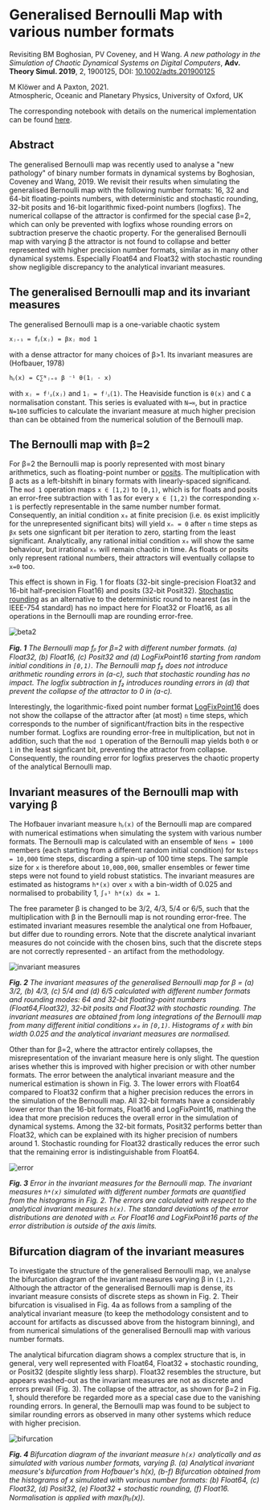 # Generalised Bernoulli Map with various number formats

Revisiting BM Boghosian, PV Coveney, and H Wang. *A new pathology in the Simulation of Chaotic Dynamical Systems on Digital Computers*, **Adv. Theory Simul. 2019**, 2, 1900125, DOI: [10.1002/adts.201900125](https://dx.doi.org/10.1002/adts.201900125)


M Klöwer and A Paxton, 2021.  
Atmospheric, Oceanic and Planetary Physics, University of Oxford, UK


The corresponding notebook with details on the numerical implementation can be
found [here](https://github.com/milankl/BernoulliMap/blob/master/src/Bernoulli_map.ipynb).

## Abstract

The generalised Bernoulli map was recently used to analyse a "new pathology" of binary
number formats in dynamical systems by Boghosian, Coveney and Wang, 2019.
We revisit their results when simulating the generalised Bernoulli map with the following 
number formats: 16, 32 and 64-bit floating-points numbers, with deterministic and stochastic
rounding, 32-bit posits and 16-bit logarithmic fixed-point numbers (logfixs).
The numerical collapse of the attractor is confirmed for the special case β=2,
which can only be prevented with logfixs whose rounding errors on subtraction preserve
the chaotic property. For the generalised Bernoulli map with varying β the attractor
is not found to collapse and better represented with higher precision number formats,
similar as in many other dynamical systems. Especially Float64 and Float32 with stochastic
rounding show negligible discrepancy to the analytical invariant measures.

## The generalised Bernoulli map and its invariant measures

The generalised Bernoulli map is a one-variable chaotic system

```
xⱼ₊₁ = fᵦ(xⱼ) = βxⱼ mod 1
```
with a dense attractor for many choices of β>1. Its invariant measures are (Hofbauer, 1978)

```
hᵦ(x) = C∑ᴺⱼ₌₀ β ⁻¹ θ(1ⱼ - x)
```
with `xⱼ = fʲᵦ(xⱼ)` and `1ⱼ = fʲᵦ(1)`. The Heaviside function is `θ(x)` and `C` a normalisation constant.
This series is evaluated with `N→∞`, but in practice `N=100` sufficies to calculate the invariant measure
at much higher precision than can be obtained from the numerical solution of the Bernoulli map.

## The Bernoulli map with β=2

For β=2 the Bernoulli map is poorly represented with most binary arithmetics, such as floating-point number or 
[posits](https://github.com/milankl/SoftPosit.jl).
The multiplication with β acts as a left-bitshift in binary formats with linearly-spaced significand. 
The `mod 1` operation maps `x ∈ [1,2)` to `[0,1)`, which is for floats and posits an error-free subtraction with 1 as
for every `x ∈ [1,2)` the corresponding `x-1` is perfectly representable in the same number number format.
Consequently, an initial condition `x₀` at finite precision (i.e. `0`s exist implicitly for the unrepresented significant bits)
will yield `xₙ = 0` after `n` time steps as `βx` sets one signficant bit per iteration to zero, starting from the least significant.
Analytically, any rational initial condition `x₀` will show the same behaviour, but irrational `x₀` will remain chaotic in time.
As floats or posits only represent rational numbers, their attractors will eventually collapse to `x=0` too.

This effect is shown in Fig. 1 for floats (32-bit single-precision Float32 and 16-bit half-precision Float16) and posits (32-bit Posit32).
[Stochastic rounding](https://github.com/milankl/StochasticRounding.jl) as an alternative to the deterministic 
round to nearest (as in the IEEE-754 standard) has no impact here for Float32 or Float16, as all operations in the Bernoulli map
are rounding error-free.

![beta2](plots/beta2.png?raw=true "Bernoulli map with beta=2")

***Fig. 1** The Bernoulli map fᵦ for β=2 with different number formats. (a) Float32, (b) Float16, (c) Posit32
and (d) LogFixPoint16 starting from random initial conditions in `[0,1)`. The Bernoulli map f₂ does not introduce arithmetic
rounding errors in (a-c), such that stochastic rounding has no impact. The logfix subtraction in f₂ introduces rounding errors
in (d) that prevent the collapse of the attractor to 0 in (a-c).*

Interestingly, the logarithmic-fixed point number format [LogFixPoint16](https://github.com/milankl/LogFixPoint16s.jl) does not 
show the collapse of the attractor after (at most) `n` time steps, which corresponds to the number of significant/fraction bits in
the respective number format. Logfixs are rounding error-free in multiplication, but not in addition, such that the `mod 1` operation
of the Bernoulli map yields both `0` or `1` in the least signficant bit, preventing the attractor from collapse. Consequently, the
rounding error for logfixs preserves the chaotic property of the analytical Bernoulli map.

## Invariant measures of the Bernoulli map with varying β

The Hofbauer invariant measure `hᵦ(x)` of the Bernoulli map are compared with numerical estimations when simulating the system with various number 
formats. The Bernoulli map is calculated with an ensemble of `Nens = 1000` members (each starting from a different random initial condition)
for `Nsteps = 10,000` time steps, discarding a spin-up of 100 time steps. The sample size for `x` is therefore about `10,000,000`, smaller ensembles
or fewer time steps were not found to yield robust statistics. The invariant measures are estimated as histograms `h*(x)` over `x` with a
bin-width of 0.025 and normalised to probability 1, `∫₀¹ h*(x) dx = 1`.

The free parameter β is changed to be 3/2, 4/3, 5/4 or 6/5, such that the multiplication with β in the Bernoulli map is not rounding error-free.
The estimated invariant measures resemble the analytical one from Hofbauer, but differ due to rounding errors. Note that the discrete
analytical invariant measures do not coincide with the chosen bins, such that the discrete steps are not correctly represented - 
an artifact from the methodology.

![invariant measures](plots/inv_measures.png?raw=true "Invariant measures of the Bernoulli map")

***Fig. 2** The invariant measures of the generalised Bernoulli map for β = (a) 3/2, (b) 4/3, (c) 5/4 and (d) 6/5 
calculated with different number formats and rounding modes: 64 and 32-bit floating-point numbers (Float64,Float32),
32-bit posits and Float32 with stochastic rounding. The invariant measures are obtained from long integrations of the
Bernoulli map from many different initial conditions `x₀` in `[0,1)`. Histograms of `x` with bin width 0.025 and the
analytical invariant measures are normalised.*

Other than for β=2, where the attractor entirely collapses, the misrepresentation of the invariant measure here is only slight.
The question arises whether this is improved with higher precision or with other number formats. The error between the
analytical invariant measure and the numerical estimation is shown in Fig. 3. The lower errors with Float64 compared to Float32
confirm that a higher precision reduces the errors in the simulation of the Bernoulli map. All 32-bit formats have a considerably
lower error than the 16-bit formats, Float16 and LogFixPoint16, mathing the idea that more precision reduces the overall error
in the simulation of dynamical systems. Among the 32-bit formats, Posit32 performs better than Float32, which can be explained
with its higher precision of numbers around 1. Stochastic rounding for Float32 drastically reduces the error such that the remaining
error is indistinguishable from Float64.

![error](plots/error_invariant.png?raw=true "Error in invariant measures")

***Fig. 3** Error in the invariant measures for the Bernoulli map. The invariant measures `h*(x)` simulated with different number
formats are quantified from the histograms in Fig. 2. The errors are calculated with respect to the analytical invariant measures
`h(x)`. The standard deviations of the error distributions are denoted with `𝜎`. For Float16 and LogFixPoint16 parts of the error
distribution is outside of the axis limits.*

## Bifurcation diagram of the invariant measures

To investigate the structure of the generalised Bernoulli map, we analyse the bifurcation diagram of the invariant measures
varying β in `(1,2)`. Although the attractor of the generalised Bernoulli map is dense, its invariant measure consists of
discrete steps as shown in Fig. 2. Their bifurcation is visualised in Fig. 4a as follows from a sampling of the analytical
invariant measure (to keep the methodology consistent and to account for artifacts as discussed above from the histogram binning),
and from numerical simulations of the generalised Bernoulli map with various number formats.

The analytical bifurcation diagram shows a complex structure that is, in general, very well represented with Float64,
Float32 + stochastic rounding, or Posit32 (despite slightly less sharp). Float32 resembles the structure, but appears
washed-out as the invariant measures are not as discrete and errors prevail (Fig. 3). The collapse of the attractor,
as shown for β=2 in Fig. 1, should therefore be regarded more as a special case due to the vanishing rounding errors.
In general, the Bernoulli map was found to be subject to similar rounding errors as observed in many other systems
which reduce with higher precision.

![bifurcation](plots/bifurcation.png?raw=true "Bifurcation")

***Fig. 4** Bifurcation diagram of the invariant measure `h(x)` analytically and as simulated with various number formats, varying β.
(a) Analytical invariant measure's bifurcation from Hofbauer's h(x), (b-f) Bifurcation obtained from the histograms of x simulated
with various number formats: (b) Float64, (c) Float32, (d) Posit32, (e) Float32 + stochastic rounding, (f) Float16.
Normalisation is applied with max(hᵦ(x)).*
